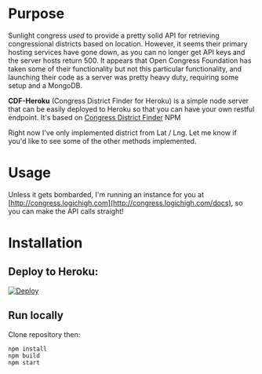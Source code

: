  # Purpose
 Sunlight congress _used_ to provide a pretty solid API for retrieving congressional districts based on location.  However, it seems their primary hosting services have gone down, as you can no longer get API keys and the server hosts return 500.  It appears that Open Congress Foundation has taken some of their functionality but not this particular functionality, and launching their code as a server was pretty heavy duty, requiring some setup and a MongoDB.

 **CDF-Heroku** (Congress District Finder for Heroku) is a simple node server that can be easily deployed to Heroku so that you can have your own restful endpoint.  It's based on [Congress District Finder](https://github.com/chrisdevwords/congressional-district-finder) NPM

 Right now I've only implemented district from Lat / Lng.  Let me know if you'd like to see some of the other methods implemented.

 # Usage
 Unless it gets bombarded, I'm running an instance for you at [http://congress.logichigh.com](http://congress.logichigh.com/docs), so you can make the API calls straight!

 # Installation
 ## Deploy to Heroku:
[![Deploy](https://www.herokucdn.com/deploy/button.png)](https://heroku.com/deploy)
## Run locally
Clone repository then:
```
npm install
npm build
npm start
```